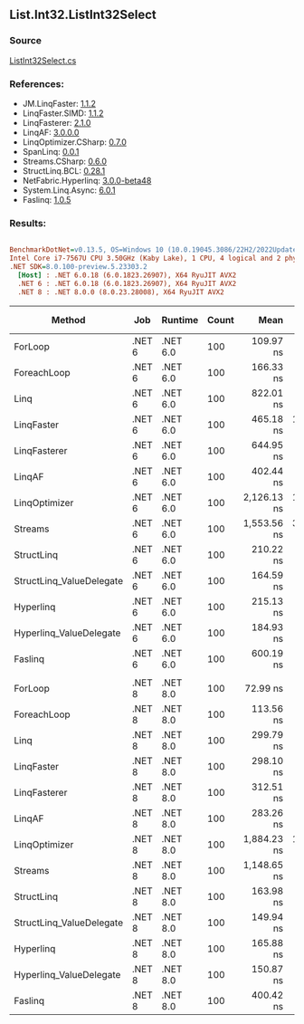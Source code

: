 ﻿## List.Int32.ListInt32Select

### Source
[ListInt32Select.cs](../LinqBenchmarks/List/Int32/ListInt32Select.cs)

### References:
- JM.LinqFaster: [1.1.2](https://www.nuget.org/packages/JM.LinqFaster/1.1.2)
- LinqFaster.SIMD: [1.1.2](https://www.nuget.org/packages/LinqFaster.SIMD/1.0.3)
- LinqFasterer: [2.1.0](https://www.nuget.org/packages/LinqFasterer/2.1.0)
- LinqAF: [3.0.0.0](https://www.nuget.org/packages/LinqAF/3.0.0.0)
- LinqOptimizer.CSharp: [0.7.0](https://www.nuget.org/packages/LinqOptimizer.CSharp/0.7.0)
- SpanLinq: [0.0.1](https://www.nuget.org/packages/SpanLinq/0.0.1)
- Streams.CSharp: [0.6.0](https://www.nuget.org/packages/Streams.CSharp/0.6.0)
- StructLinq.BCL: [0.28.1](https://www.nuget.org/packages/StructLinq/0.28.1)
- NetFabric.Hyperlinq: [3.0.0-beta48](https://www.nuget.org/packages/NetFabric.Hyperlinq/3.0.0-beta48)
- System.Linq.Async: [6.0.1](https://www.nuget.org/packages/System.Linq.Async/6.0.1)
- Faslinq: [1.0.5](https://www.nuget.org/packages/Faslinq/1.0.5)

### Results:
``` ini

BenchmarkDotNet=v0.13.5, OS=Windows 10 (10.0.19045.3086/22H2/2022Update)
Intel Core i7-7567U CPU 3.50GHz (Kaby Lake), 1 CPU, 4 logical and 2 physical cores
.NET SDK=8.0.100-preview.5.23303.2
  [Host] : .NET 6.0.18 (6.0.1823.26907), X64 RyuJIT AVX2
  .NET 6 : .NET 6.0.18 (6.0.1823.26907), X64 RyuJIT AVX2
  .NET 8 : .NET 8.0.0 (8.0.23.28008), X64 RyuJIT AVX2


```
|                   Method |    Job |  Runtime | Count |        Mean |     Error |    StdDev |      Median |         Ratio | RatioSD |   Gen0 | Allocated | Alloc Ratio |
|------------------------- |------- |--------- |------ |------------:|----------:|----------:|------------:|--------------:|--------:|-------:|----------:|------------:|
|                  ForLoop | .NET 6 | .NET 6.0 |   100 |   109.97 ns |  0.562 ns |  0.526 ns |   109.94 ns |      baseline |         |      - |         - |          NA |
|              ForeachLoop | .NET 6 | .NET 6.0 |   100 |   166.33 ns |  2.900 ns |  3.452 ns |   164.97 ns |  1.52x slower |   0.04x |      - |         - |          NA |
|                     Linq | .NET 6 | .NET 6.0 |   100 |   822.01 ns |  9.994 ns |  7.803 ns |   819.80 ns |  7.47x slower |   0.09x | 0.0343 |      72 B |          NA |
|               LinqFaster | .NET 6 | .NET 6.0 |   100 |   465.18 ns | 11.239 ns | 32.962 ns |   446.53 ns |  4.20x slower |   0.27x | 0.2179 |     456 B |          NA |
|             LinqFasterer | .NET 6 | .NET 6.0 |   100 |   644.95 ns |  6.676 ns |  5.575 ns |   644.36 ns |  5.86x slower |   0.05x | 0.4206 |     880 B |          NA |
|                   LinqAF | .NET 6 | .NET 6.0 |   100 |   402.44 ns |  8.002 ns | 20.075 ns |   392.08 ns |  3.69x slower |   0.19x |      - |         - |          NA |
|            LinqOptimizer | .NET 6 | .NET 6.0 |   100 | 2,126.13 ns | 19.258 ns | 16.081 ns | 2,122.88 ns | 19.33x slower |   0.17x | 4.2534 |    8906 B |          NA |
|                  Streams | .NET 6 | .NET 6.0 |   100 | 1,553.56 ns | 30.778 ns | 84.253 ns | 1,514.57 ns | 14.29x slower |   0.85x | 0.2899 |     608 B |          NA |
|               StructLinq | .NET 6 | .NET 6.0 |   100 |   210.22 ns |  1.923 ns |  1.606 ns |   209.80 ns |  1.91x slower |   0.02x | 0.0153 |      32 B |          NA |
| StructLinq_ValueDelegate | .NET 6 | .NET 6.0 |   100 |   164.59 ns |  3.152 ns |  3.752 ns |   162.98 ns |  1.50x slower |   0.04x |      - |         - |          NA |
|                Hyperlinq | .NET 6 | .NET 6.0 |   100 |   215.13 ns |  3.948 ns |  8.329 ns |   211.31 ns |  1.96x slower |   0.08x |      - |         - |          NA |
|  Hyperlinq_ValueDelegate | .NET 6 | .NET 6.0 |   100 |   184.93 ns |  3.469 ns |  3.245 ns |   183.79 ns |  1.68x slower |   0.03x |      - |         - |          NA |
|                  Faslinq | .NET 6 | .NET 6.0 |   100 |   600.19 ns |  7.345 ns |  5.734 ns |   600.61 ns |  5.45x slower |   0.06x | 0.5655 |    1184 B |          NA |
|                          |        |          |       |             |           |           |             |               |         |        |           |             |
|                  ForLoop | .NET 8 | .NET 8.0 |   100 |    72.99 ns |  1.510 ns |  2.761 ns |    71.65 ns |      baseline |         |      - |         - |          NA |
|              ForeachLoop | .NET 8 | .NET 8.0 |   100 |   113.56 ns |  2.233 ns |  4.901 ns |   110.80 ns |  1.56x slower |   0.09x |      - |         - |          NA |
|                     Linq | .NET 8 | .NET 8.0 |   100 |   299.79 ns |  2.071 ns |  1.617 ns |   299.31 ns |  4.06x slower |   0.16x | 0.0343 |      72 B |          NA |
|               LinqFaster | .NET 8 | .NET 8.0 |   100 |   298.10 ns |  3.953 ns |  3.086 ns |   297.80 ns |  4.04x slower |   0.15x | 0.2179 |     456 B |          NA |
|             LinqFasterer | .NET 8 | .NET 8.0 |   100 |   312.51 ns |  6.123 ns |  7.520 ns |   309.83 ns |  4.28x slower |   0.14x | 0.4206 |     880 B |          NA |
|                   LinqAF | .NET 8 | .NET 8.0 |   100 |   283.26 ns |  1.140 ns |  1.066 ns |   283.04 ns |  3.84x slower |   0.14x |      - |         - |          NA |
|            LinqOptimizer | .NET 8 | .NET 8.0 |   100 | 1,884.23 ns | 15.525 ns | 13.762 ns | 1,883.42 ns | 25.50x slower |   0.88x | 4.2534 |    8905 B |          NA |
|                  Streams | .NET 8 | .NET 8.0 |   100 | 1,148.65 ns |  8.614 ns |  7.193 ns | 1,147.66 ns | 15.52x slower |   0.62x | 0.2899 |     608 B |          NA |
|               StructLinq | .NET 8 | .NET 8.0 |   100 |   163.98 ns |  2.657 ns |  2.485 ns |   162.82 ns |  2.22x slower |   0.08x | 0.0153 |      32 B |          NA |
| StructLinq_ValueDelegate | .NET 8 | .NET 8.0 |   100 |   149.94 ns |  0.914 ns |  0.714 ns |   149.70 ns |  2.03x slower |   0.07x |      - |         - |          NA |
|                Hyperlinq | .NET 8 | .NET 8.0 |   100 |   165.88 ns |  1.389 ns |  1.085 ns |   165.52 ns |  2.25x slower |   0.09x |      - |         - |          NA |
|  Hyperlinq_ValueDelegate | .NET 8 | .NET 8.0 |   100 |   150.87 ns |  2.579 ns |  3.615 ns |   149.09 ns |  2.08x slower |   0.05x |      - |         - |          NA |
|                  Faslinq | .NET 8 | .NET 8.0 |   100 |   400.42 ns |  3.294 ns |  3.235 ns |   399.96 ns |  5.44x slower |   0.19x | 0.5660 |    1184 B |          NA |
